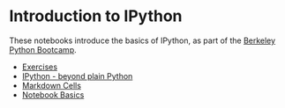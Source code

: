 Introduction to IPython
=======================

These notebooks introduce the basics of IPython, as part of the [Berkeley Python
Bootcamp](http://pythonbootcamp.info).

* [Exercises](http://nbviewer.ipython.org/url/raw.github.com/profjsb/python-bootcamp/master/Lectures/04_IPythonNotebookIntroduction/Exercises.ipynb)
* [IPython - beyond plain Python](http://nbviewer.ipython.org/url/raw.github.com/profjsb/python-bootcamp/master/Lectures/04_IPythonNotebookIntroduction/IPython%20-%20beyond%20plain%20Python.ipynb)
* [Markdown Cells](http://nbviewer.ipython.org/url/raw.github.com/profjsb/python-bootcamp/master/Lectures/04_IPythonNotebookIntroduction/Markdown%20Cells.ipynb)
* [Notebook Basics](http://nbviewer.ipython.org/url/raw.github.com/profjsb/python-bootcamp/master/Lectures/04_IPythonNotebookIntroduction/Notebook%20Basics.ipynb)
